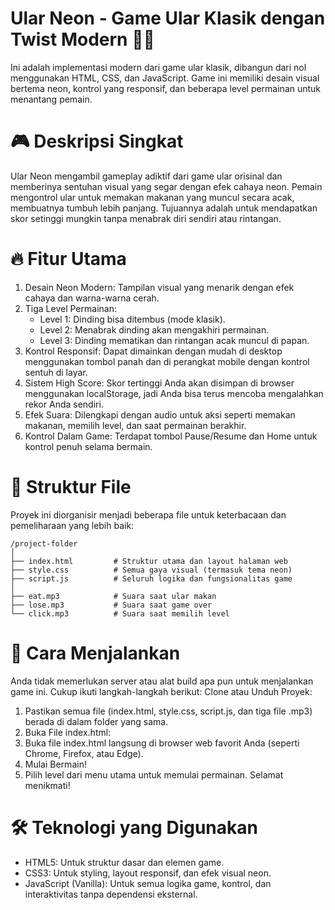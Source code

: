 # Ular Neon - Game Ular Klasik dengan Twist Modern 🐍✨
Ini adalah implementasi modern dari game ular klasik, dibangun dari nol menggunakan HTML, CSS, dan JavaScript. Game ini memiliki desain visual bertema neon, kontrol yang responsif, dan beberapa level permainan untuk menantang pemain.

# 🎮 Deskripsi Singkat
Ular Neon mengambil gameplay adiktif dari game ular orisinal dan memberinya sentuhan visual yang segar dengan efek cahaya neon. Pemain mengontrol ular untuk memakan makanan yang muncul secara acak, membuatnya tumbuh lebih panjang. Tujuannya adalah untuk mendapatkan skor setinggi mungkin tanpa menabrak diri sendiri atau rintangan.

# 🔥 Fitur Utama
1. Desain Neon Modern: Tampilan visual yang menarik dengan efek cahaya dan warna-warna cerah.
2. Tiga Level Permainan:
   - Level 1: Dinding bisa ditembus (mode klasik).
   - Level 2: Menabrak dinding akan mengakhiri permainan.
   - Level 3: Dinding mematikan dan rintangan acak muncul di papan.
3. Kontrol Responsif: Dapat dimainkan dengan mudah di desktop menggunakan tombol panah dan di perangkat mobile dengan kontrol sentuh di layar.
4. Sistem High Score: Skor tertinggi Anda akan disimpan di browser menggunakan localStorage, jadi Anda bisa terus mencoba mengalahkan rekor Anda sendiri.
5. Efek Suara: Dilengkapi dengan audio untuk aksi seperti memakan makanan, memilih level, dan saat permainan berakhir.
6. Kontrol Dalam Game: Terdapat tombol Pause/Resume dan Home untuk kontrol penuh selama bermain.

# 📂 Struktur File
Proyek ini diorganisir menjadi beberapa file untuk keterbacaan dan pemeliharaan yang lebih baik:

```
/project-folder
│
├── index.html         # Struktur utama dan layout halaman web
├── style.css          # Semua gaya visual (termasuk tema neon)
├── script.js          # Seluruh logika dan fungsionalitas game
│
├── eat.mp3            # Suara saat ular makan
├── lose.mp3           # Suara saat game over
└── click.mp3          # Suara saat memilih level
```

# 🚀 Cara Menjalankan
Anda tidak memerlukan server atau alat build apa pun untuk menjalankan game ini. Cukup ikuti langkah-langkah berikut:
Clone atau Unduh Proyek:
1. Pastikan semua file (index.html, style.css, script.js, dan tiga file .mp3) berada di dalam folder yang sama.
2. Buka File index.html:
3. Buka file index.html langsung di browser web favorit Anda (seperti Chrome, Firefox, atau Edge).
4. Mulai Bermain!
5. Pilih level dari menu utama untuk memulai permainan. Selamat menikmati!

# 🛠️ Teknologi yang Digunakan
- HTML5: Untuk struktur dasar dan elemen game.
- CSS3: Untuk styling, layout responsif, dan efek visual neon.
- JavaScript (Vanilla): Untuk semua logika game, kontrol, dan interaktivitas tanpa dependensi eksternal.